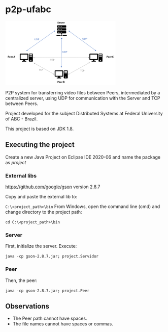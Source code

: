 # p2p-ufabc
![System Overview](system_overview.png)

P2P system for transferring video files between Peers, intermediated by a centralized server, using UDP for communication with the Server and TCP between Peers.

Project developed for the subject Distributed Systems at Federal University of ABC - Brazil.

This project is based on JDK 1.8.

## Executing the project

Create a new Java Project on Eclipse IDE 2020-06 and name the package as *project*

### External libs
https://github.com/google/gson version 2.8.7

Copy and paste the external lib to:

` C:\<project_path>\bin `
From Windows, open the command line (cmd) and change directory to the project path:

` cd C:\<project_path>\bin `

### Server
First, initialize the server. Execute:

` java -cp gson-2.8.7.jar; project.Servidor `

### Peer
Then, the peer:

` java -cp gson-2.8.7.jar; project.Peer `

## Observations
- The Peer path cannot have spaces.
- The file names cannot have spaces or commas.
